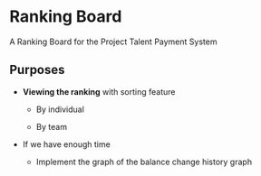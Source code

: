 # Ranking Board

A Ranking Board for the Project Talent Payment System

## Purposes

- **Viewing the ranking** with sorting feature

  - By individual

  - By team

- If we have enough time

  - Implement the graph of the balance change history graph
